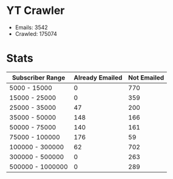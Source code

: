 # YT Crawler
- Emails: 3542
- Crawled: 175074

# Stats
| Subscriber Range  | Already Emailed | Not Emailed |
|-------|-------|-------|
| 5000 - 15000 | 0 | 770 |
| 15000 - 25000 | 0 | 359 |
| 25000 - 35000 | 47 | 200 |
| 35000 - 50000 | 148 | 166 |
| 50000 - 75000 | 140 | 161 |
| 75000 - 100000 | 176 | 59 |
| 100000 - 300000 | 62 | 702 |
| 300000 - 500000 | 0 | 263 |
| 500000 - 1000000 | 0 | 289 |
